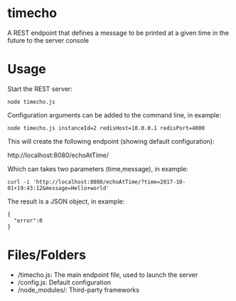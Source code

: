 # timecho

A REST endpoint that defines a message to be printed at a given time in the future to the server console

# Usage

Start the REST server:
```
node timecho.js
```
Configuration arguments can be added to the command line, in example:
```
node timecho.js instanceId=2 redisHost=10.0.0.1 redisPort=4000
```
 
This will create the following endpoint (showing default configuration):

http://localhost:8080/echoAtTime/

Which can takes two parameters (time,message), in example:
```
curl -i 'http://localhost:8080/echoAtTime/?time=2017-10-01+19:43:12&message=Hello+world'
```
The result is a JSON object, in example: 
```
{
  "error":0
}
```

# Files/Folders
- /timecho.js: The main endpoint file, used to launch the server
- /config.js: Default configuration
- /node_modules/: Third-party frameworks

